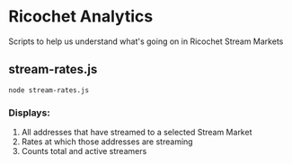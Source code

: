 # Ricochet Analytics
Scripts to help us understand what's going on in Ricochet Stream Markets

## stream-rates.js

```node stream-rates.js```

### Displays: 
1. All addresses that have streamed to a selected Stream Market 
2. Rates at which those addresses are streaming
3. Counts total and active streamers